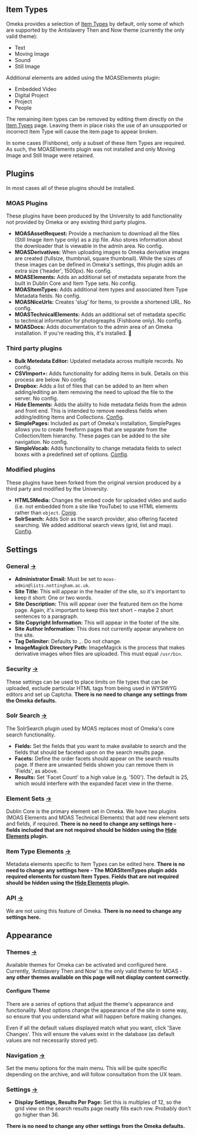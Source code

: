 ## Item Types

Omeka provides a selection of [Item Types](/admin/item-types) by default, only some of which are supported by the Antislavery Then and Now theme (currently the only valid theme):

* Text
* Moving Image
* Sound
* Still Image

Additional elements are added using the MOASElements plugin:

* Embedded Video
* Digital Project
* Project
* People

The remaining item types can be removed by editing them directly on the [Item Types](/admin/item-types) page. Leaving them in place risks the use of an unsupported or incorrect Item Type will cause the item page to appear broken.

In some cases (Fishbone), only a subset of these Item Types are required. As such, the MOASElements plugin was not installed and only Moving Image and Still Image were retained.

## Plugins

In most cases all of these plugins should be installed.

### MOAS Plugins

These plugins have been produced by the University to add functionality not provided by Omeka or any existing third party plugins.

* **MOASAssetRequest:** Provide a mechanism to download all the files (Still Image item type only) as a zip file. Also stores information about the downloader that is viewable in the admin area. No config.
* **MOASDerivatives:** When uploading images to Omeka derivative images are created (fullsize, thumbnail, square thumbnail). While the sizes of these images can be defined in Omeka's settings, this plugin adds an extra size ('header', 1500px). No config.
* **MOASElements:** Adds an additional set of metadata separate from the built in Dublin Core and Item Type sets. No config.
* **MOASItemTypes:** Adds additional item types and associated Item Type Metadata fields. No config.
* **MOASNiceUrls:** Creates 'slug' for Items, to provide a shortened URL. No config.
* **MOASTechnicalElements:** Adds an additional set of metadata specific to technical information for photogreaphs (Fishbone only). No config.
* **MOASDocs:** Adds documentation to the admin area of an Omeka installation. If you're reading this, it's installed. 🎉



### Third party plugins

* **Bulk Metedata Editor:** Updated metadata across multiple records. No config.
* **CSVImport+:** Adds functionality for adding Items in bulk. Details on this process are below. No config.
* **Dropbox:** Adds a list of files that can be added to an Item when adding/editing an item removing the need to upload the file to the server. No config.
* **Hide Elements:** Adds the ability to hide metadata fields from the admin and front end. This is intended to remove needless fields when adding/editing Items and Collections. [Config](/admin/plugins/config?name=HideElements).
* **SimplePages:** Included as part of Omeka's installation, SimplePages allows you to create freeform pages that are separate from the Collection/Item hierarchy. These pages can be added to the site navigation. No config.
* **SimpleVocab:** Adds functionality to change metadata fields to select boxes with a predefined set of options. [Config](/admin/simple-vocab).

### Modified plugins

These plugins have been forked from the original version produced by a third party and modified by the University.

* **HTML5Media:** Changes the embed code for uploaded video and audio (i.e. not embedded from a site like YouTube) to use HTML elements rather than `object`. [Conig](/admin/plugins/config?name=Html5Media).
* **SolrSearch:** Adds Solr as the search provider, also offering faceted searching. We added additional search views (grid, list and map). [Config](/admin/solr-search/server).


## Settings

### General [→](/admin/settings/edit-settings)

* **Administrator Email:** Must be set to `moas-admin@lists.nottingham.ac.uk`.
* **Site Title:** This will appear in the header of the site, so it's important to keep it short: One or two words.
* **Site Description:** This will appear over the featured item on the home page. Again, it's important to keep this text short – maybe 2 short sentences to a paragraph.
* **Site Copyright Information:** This will appear in the footer of the site.
* **Site Author Information:** This does not currently appear anywhere on the site.
* **Tag Delimiter:** Defaults to `,`. Do not change.
* **ImageMagick Directory Path:** ImageMagick is the process that makes derivative images when files are uploaded. This must equal `/usr/bin`.

### Security [→](/admin/settings/edit-security)

These settings can be used to place limits on file types that can be uploaded, exclude particular HTML tags from being used in WYSIWYG editors and set up Captcha. **There is no need to change any settings from the Omeka defaults.**

### Solr Search [→](/admin/settings/edit-search)

The SolrSearch plugin used by MOAS replaces most of Omeka's core search functionality.

* **Fields:** Set the fields that you want to make available to search and the fields that should be faceted upon on the search results page.
* **Facets:** Define the order facets should appear on the search results page. If there are unwanted fields shown you can remove them in 'Fields', as above.
* **Results:** Set 'Facet Count' to a high value (e.g. '500'). The default is 25, which would interfere with the expanded facet view in the theme.


### Element Sets [→](/admin/element-sets)

Dublin Core is the primary element set in Omeka. We have two plugins (MOAS Elements and MOAS Technical Elements) that add new element sets and fields, if required. **There is no need to change any settings here - fields included that are not required should be hidden using the [Hide Elements](/admin/plugins/config?name=HideElements) plugin.**

### Item Type Elements [→](/admin/settings/edit-item-type-elements)

Metadata elements specific to Item Types can be edited here. **There is no need to change any settings here - The MOASItemTypes plugin adds required elements for custom Item Types. Fields that are not required should be hidden using the [Hide Elements](/admin/plugins/config?name=HideElements) plugin.**

### API [→](/admin/settings/edit-api)

We are not using this feature of Omeka. **There is no need to change any settings here.**

## Appearance

### Themes [→](/admin/themes)

Available themes for Omeka can be activated and configured here. Currently, 'Antislavery Then and Now' is the only valid theme for MOAS - **any other themes available on this page will not display content correctly.**

#### Configure Theme

There are a series of options that adjust the theme's appearance and functionality. Most options change the appearance of the site in some way, so ensure that you understand what will happen before making changes.

Even if all the default values displayed match what you want, click 'Save Changes'. This will ensure the values exist in the database (as default values are not necessarily stored yet).

### Navigation [→](/admin/appearance/edit-navigation)

Set the menu options for the main menu. This will be quite specific depending on the archive, and will follow consultation from the UX team.

### Settings [→](/admin/appearance/edit-settings)

* **Display Settings, Results Per Page:** Set this is multiples of 12, so the grid view on the search results page neatly fills each row. Probably don't go higher than 36.

**There is no need to change any other settings from the Omeka defaults.**
